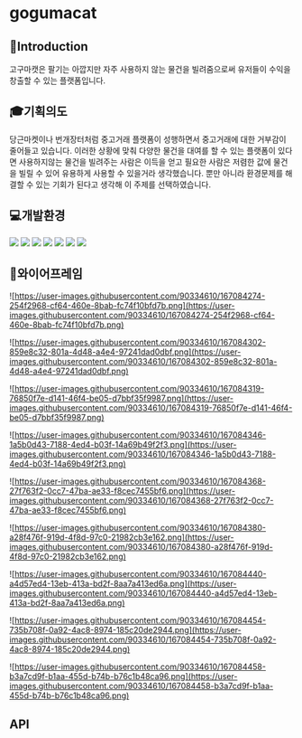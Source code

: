 # gogumacat

## 🍠Introduction
고구마캣은 팔기는 아깝지만 자주 사용하지 않는 물건을 빌려줌으로써 유저들이 수익을 창출할 수 있는 플랫폼입니다.

## 🎓기획의도
당근마켓이나 번개장터처럼 중고거래 플랫폼이 성행하면서 중고거래에 대한 거부감이 줄어들고 있습니다. 
이러한 상황에 맞춰 다양한 물건을 대여를 할 수 있는 플랫폼이 있다면 사용하지않는 물건을 빌려주는 사람은 이득을 얻고
필요한 사람은 저렴한 값에 물건을 빌릴 수 있어 유용하게 사용할 수 있을거라 생각했습니다. 뿐만 아니라 환경문제를
해결할 수 있는 기회가 된다고 생각해 이 주제를 선택하였습니다.



## 💻개발환경
<a><img src="https://img.shields.io/badge/html5-E34F26?style=for-the-badge&logo=HTML5&logoColor=white"></a>
<img src="https://img.shields.io/badge/css3-1572B6?style=for-the-badge&logo=CSS3&logoColor=white">
<img src="https://img.shields.io/badge/javascript-F7DF1E?style=for-the-badge&logo=javascript&logoColor=white">
<img src="https://img.shields.io/badge/flask-000000?style=for-the-badge&logo=flask&logoColor=white">
<img src="https://img.shields.io/badge/python-3776AB?style=for-the-badge&logo=python&logoColor=white">
<img src="https://img.shields.io/badge/mongodb-47A248?style=for-the-badge&logo=MongoDB&logoColor=white">
<img src="https://img.shields.io/badge/Amazon AWS-232F3E?style=for-the-badge&logo=Amazon AWS&logoColor=white">




## 📝와이어프레임

![https://user-images.githubusercontent.com/90334610/167084274-254f2968-cf64-460e-8bab-fc74f10bfd7b.png](https://user-images.githubusercontent.com/90334610/167084274-254f2968-cf64-460e-8bab-fc74f10bfd7b.png)

![https://user-images.githubusercontent.com/90334610/167084302-859e8c32-801a-4d48-a4e4-97241dad0dbf.png](https://user-images.githubusercontent.com/90334610/167084302-859e8c32-801a-4d48-a4e4-97241dad0dbf.png)

![https://user-images.githubusercontent.com/90334610/167084319-76850f7e-d141-46f4-be05-d7bbf35f9987.png](https://user-images.githubusercontent.com/90334610/167084319-76850f7e-d141-46f4-be05-d7bbf35f9987.png)

![https://user-images.githubusercontent.com/90334610/167084346-1a5b0d43-7188-4ed4-b03f-14a69b49f2f3.png](https://user-images.githubusercontent.com/90334610/167084346-1a5b0d43-7188-4ed4-b03f-14a69b49f2f3.png)

![https://user-images.githubusercontent.com/90334610/167084368-27f763f2-0cc7-47ba-ae33-f8cec7455bf6.png](https://user-images.githubusercontent.com/90334610/167084368-27f763f2-0cc7-47ba-ae33-f8cec7455bf6.png)

![https://user-images.githubusercontent.com/90334610/167084380-a28f476f-919d-4f8d-97c0-21982cb3e162.png](https://user-images.githubusercontent.com/90334610/167084380-a28f476f-919d-4f8d-97c0-21982cb3e162.png)

![https://user-images.githubusercontent.com/90334610/167084440-a4d57ed4-13eb-413a-bd2f-8aa7a413ed6a.png](https://user-images.githubusercontent.com/90334610/167084440-a4d57ed4-13eb-413a-bd2f-8aa7a413ed6a.png)

![https://user-images.githubusercontent.com/90334610/167084454-735b708f-0a92-4ac8-8974-185c20de2944.png](https://user-images.githubusercontent.com/90334610/167084454-735b708f-0a92-4ac8-8974-185c20de2944.png)

![https://user-images.githubusercontent.com/90334610/167084458-b3a7cd9f-b1aa-455d-b74b-b76c1b48ca96.png](https://user-images.githubusercontent.com/90334610/167084458-b3a7cd9f-b1aa-455d-b74b-b76c1b48ca96.png)

## API
